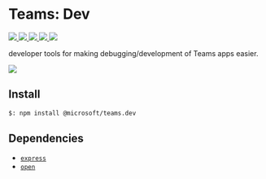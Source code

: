 # Teams: Dev

<p>
    <a href="https://www.npmjs.com/package/@microsoft/teams.dev" target="_blank">
        <img src="https://img.shields.io/npm/v/@microsoft/teams.dev" />
    </a>
    <a href="https://www.npmjs.com/package/@microsoft/teams.dev?activeTab=code" target="_blank">
        <img src="https://img.shields.io/bundlephobia/min/@microsoft/teams.dev" />
    </a>
    <a href="https://www.npmjs.com/package/@microsoft/teams.dev?activeTab=dependencies" target="_blank">
        <img src="https://img.shields.io/librariesio/release/npm/@microsoft/teams.dev" />
    </a>
    <a href="https://www.npmjs.com/package/@microsoft/teams.dev" target="_blank">
        <img src="https://img.shields.io/npm/dw/@microsoft/teams.dev" />
    </a>
    <a href="https://microsoft.github.io/teams.js" target="_blank">
        <img src="https://img.shields.io/badge/📖 docs-open-blue" />
    </a>
</p>

developer tools for making debugging/development of Teams apps easier.

<a href="https://microsoft.github.io/teams.js/2.getting-started/1.create-application.html" target="_blank">
    <img src="https://img.shields.io/badge/📖 Getting Started-blue?style=for-the-badge" />
</a>

## Install

```bash
$: npm install @microsoft/teams.dev
```

## Dependencies

- [`express`](https://www.npmjs.com/package/express)
- [`open`](https://www.npmjs.com/package/open)
